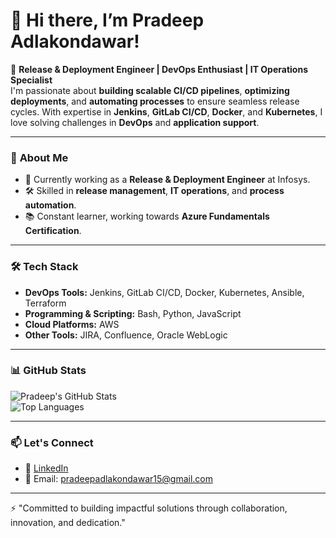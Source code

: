 # 👋 Hi there, I’m Pradeep Adlakondawar!  

🚀 **Release & Deployment Engineer | DevOps Enthusiast | IT Operations Specialist**  
I'm passionate about **building scalable CI/CD pipelines**, **optimizing deployments**, and **automating processes** to ensure seamless release cycles. With expertise in **Jenkins**, **GitLab CI/CD**, **Docker**, and **Kubernetes**, I love solving challenges in **DevOps** and **application support**.  

---

### 🌟 **About Me**  
- 💼 Currently working as a **Release & Deployment Engineer** at Infosys.  
- 🛠 Skilled in **release management**, **IT operations**, and **process automation**.  
- 📚 Constant learner, working towards **Azure Fundamentals Certification**.  

---

### 🛠 **Tech Stack**  
- **DevOps Tools:** Jenkins, GitLab CI/CD, Docker, Kubernetes, Ansible, Terraform  
- **Programming & Scripting:** Bash, Python, JavaScript  
- **Cloud Platforms:** AWS  
- **Other Tools:** JIRA, Confluence, Oracle WebLogic  

---

### 📊 **GitHub Stats**  
![Pradeep's GitHub Stats](https://github-readme-stats.vercel.app/api?username=pradeepadlakondawar&show_icons=true&theme=radical)  
![Top Languages](https://github-readme-stats.vercel.app/api/top-langs/?username=pradeepadlakondawar&layout=compact&theme=radical)  

---

### 📫 **Let's Connect**  
- 💼 [LinkedIn](https://www.linkedin.com/in/pradeepadlakondawar/)  
- 📧 Email: pradeepadlakondawar15@gmail.com  

---

⚡ "Committed to building impactful solutions through collaboration, innovation, and dedication."  
